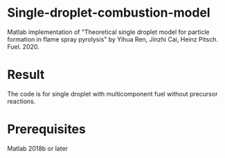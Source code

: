 # Single-droplet-combustion-model
Matlab implementation of "Theoretical single droplet model for particle formation in flame spray pyrolysis" by Yihua Ren, Jinzhi Cai, Heinz Pitsch. Fuel. 2020.
# Result
The code is for single droplet with multicomponent fuel without precursor reactions.



 
 
  
  
  
  
  
  
  
  
  
  
  
  
 
 
 

 

# Prerequisites
Matlab 2018b or later

